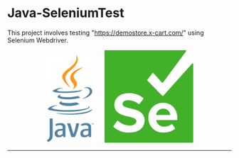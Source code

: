 # Java-SeleniumTest
This project involves testing "https://demostore.x-cart.com/" using Selenium Webdriver.
<p align="center">
  <img src="resources/JavaLogo.png" height="200">&nbsp;&nbsp;&nbsp;&nbsp;&nbsp;&nbsp;<img src="resources/SeleniumLogo.png" width="200">
</p>

---
